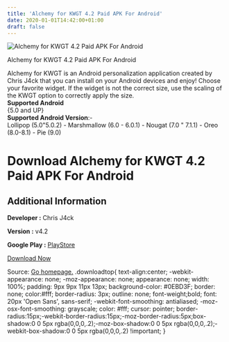 ```yaml
---
title: 'Alchemy for KWGT 4.2 Paid APK For Android'
date: 2020-01-01T14:42:00+01:00
draft: false
---
```


![Alchemy for KWGT 4.2 Paid APK For Android](https://i0.wp.com/apkhome.net/wp-content/uploads/2020/01/Alchemy-for-KWGT-4.2-Paid.png "Alchemy for KWGT 4.2 Paid APK For Android")

  

Alchemy for KWGT 4.2 Paid APK For Android

Alchemy for KWGT is an Android personalization application created by Chris J4ck that you can install on your Android devices and enjoy! Choose your favorite widget. If the widget is not the correct size, use the scaling of the KWGT option to correctly apply the size.  
**Supported Android**  
{5.0 and UP}  
**Supported Android Version**:-  
Lollipop (5.0"5.0.2) - Marshmallow (6.0 - 6.0.1) - Nougat (7.0 " 7.1.1) - Oreo (8.0-8.1) - Pie (9.0)

Download Alchemy for KWGT 4.2 Paid APK For Android
==================================================

Additional Information
----------------------

**Developer :** Chris J4ck

**Version :** v4.2

**Google Play :** [PlayStore](https://play.google.com/store/apps/details?id=alchemyforkwgt.kustom.pack)

  

[Download Now](https://store4app.co/post/alchemy-for-kwgt-4-2-paid-apk-for-android_1577883786)

  
Source: [Go homepage.](https://store4app.co/post/alchemy-for-kwgt-4-2-paid-apk-for-android_1577883786) .downloadtop{ text-align:center; -webkit-appearance: none; -moz-appearance: none; appearance: none; width: 100%; padding: 9px 9px 11px 13px; background-color: #0EBD3F; border: none; color:#fff; border-radius: 3px; outline: none; font-weight;bold; font: 20px 'Open Sans', sans-serif; -webkit-font-smoothing: antialiased; -moz-osx-font-smoothing: grayscale; color: #fff; cursor: pointer; border-radius:15px;-webkit-border-radius:15px;-moz-border-radius:5px;box-shadow:0 0 5px rgba(0,0,0,.2);-moz-box-shadow:0 0 5px rgba(0,0,0,.2);-webkit-box-shadow:0 0 5px rgba(0,0,0,.2) !important; }